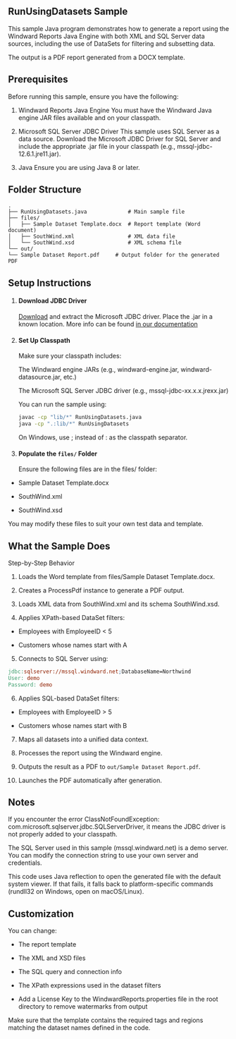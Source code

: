 ## RunUsingDatasets Sample
This sample Java program demonstrates how to generate a report using the Windward Reports Java Engine with both XML and SQL Server data sources, including the use of DataSets for filtering and subsetting data.

The output is a PDF report generated from a DOCX template.

## Prerequisites
Before running this sample, ensure you have the following:

1. Windward Reports Java Engine
   You must have the Windward Java engine JAR files available and on your classpath.

2. Microsoft SQL Server JDBC Driver
   This sample uses SQL Server as a data source. Download the Microsoft JDBC Driver for SQL Server and include the appropriate .jar file in your classpath (e.g., mssql-jdbc-12.6.1.jre11.jar).

3. Java
   Ensure you are using Java 8 or later.

## Folder Structure
``` pgsql
.
├── RunUsingDatasets.java             # Main sample file
├── files/
│   ├── Sample Dataset Template.docx  # Report template (Word document)
│   ├── SouthWind.xml                 # XML data file
│   └── SouthWind.xsd                 # XML schema file
└── out/
└── Sample Dataset Report.pdf     # Output folder for the generated PDF
```

## Setup Instructions
1. #### Download JDBC Driver
   [Download](https://learn.microsoft.com/en-us/sql/connect/jdbc/download-microsoft-jdbc-driver-for-sql-server?view=sql-server-ver17) and extract the Microsoft JDBC driver. Place the .jar in a known location. More info can be found [in our documentation](https://fluent.apryse.com/documentation/engine-guide/Java%20Engine/JavaJdbcReference)

2. #### Set Up Classpath
   Make sure your classpath includes:

    The Windward engine JARs (e.g., windward-engine.jar, windward-datasource.jar, etc.)
    
    The Microsoft SQL Server JDBC driver (e.g., mssql-jdbc-xx.x.x.jrexx.jar)
    
    You can run the sample using:
    
    ``` bash
    javac -cp "lib/*" RunUsingDatasets.java
    java -cp ".:lib/*" RunUsingDatasets
    ```
    On Windows, use ; instead of : as the classpath separator.

3. #### Populate the ```files/``` Folder
   Ensure the following files are in the files/ folder:

- Sample Dataset Template.docx

- SouthWind.xml

- SouthWind.xsd

You may modify these files to suit your own test data and template.

## What the Sample Does
Step-by-Step Behavior
1. Loads the Word template from files/Sample Dataset Template.docx.

2. Creates a ProcessPdf instance to generate a PDF output.

3. Loads XML data from SouthWind.xml and its schema SouthWind.xsd.

4. Applies XPath-based DataSet filters:

- Employees with EmployeeID < 5

- Customers whose names start with A

5. Connects to SQL Server using:

``` makefile
jdbc:sqlserver://mssql.windward.net;DatabaseName=Northwind
User: demo
Password: demo
```
6. Applies SQL-based DataSet filters:

- Employees with EmployeeID > 5

- Customers whose names start with B

7. Maps all datasets into a unified data context.

8. Processes the report using the Windward engine.

9. Outputs the result as a PDF to ```out/Sample Dataset Report.pdf```.

10. Launches the PDF automatically after generation.

## Notes
If you encounter the error ClassNotFoundException: com.microsoft.sqlserver.jdbc.SQLServerDriver, it means the JDBC driver is not properly added to your classpath.

The SQL Server used in this sample (mssql.windward.net) is a demo server. You can modify the connection string to use your own server and credentials.

This code uses Java reflection to open the generated file with the default system viewer. If that fails, it falls back to platform-specific commands (rundll32 on Windows, open on macOS/Linux).

## Customization
You can change:

- The report template

- The XML and XSD files

- The SQL query and connection info

- The XPath expressions used in the dataset filters

- Add a License Key to the WindwardReports.properties file in the root directory to remove watermarks from output

Make sure that the template contains the required tags and regions matching the dataset names defined in the code.
